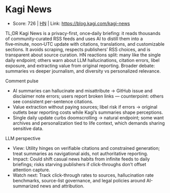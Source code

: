 # Kagi News

- Score: 726 | [HN](https://news.ycombinator.com/item?id=45426490) | Link: https://blog.kagi.com/kagi-news

TL;DR
Kagi News is a privacy-first, once‑daily briefing: it reads thousands of community‑curated RSS feeds and uses AI to distill them into a five‑minute, noon‑UTC update with citations, translations, and customizable sections. It avoids scraping, respects publishers’ RSS choices, and is transparent about source curation. HN reactions split: many like the single daily endpoint; others warn about LLM hallucinations, citation errors, libel exposure, and extracting value from original reporting. Broader debate: summaries vs deeper journalism, and diversity vs personalized relevance.

Comment pulse
- AI summaries can hallucinate and misattribute → GitHub issue and disclaimer note errors; users report broken links — counterpoint: others see consistent per-sentence citations.
- Value extraction without paying sources; libel risk if errors → original outlets bear reporting costs while Kagi’s summaries shape perceptions.
- Single daily update curbs doomscrolling → natural endpoint; some want archives and personalization tied to life context, which demands sharing sensitive data.

LLM perspective
- View: Utility hinges on verifiable citations and constrained generation; treat summaries as navigational aids, not authoritative reporting.
- Impact: Could shift casual news habits from infinite feeds to daily briefings; risks starving publishers if click-throughs don’t offset attention capture.
- Watch next: Track click-through rates to sources, hallucination rate benchmarks, source-list governance, and legal policies around AI-summarized news and attribution.
